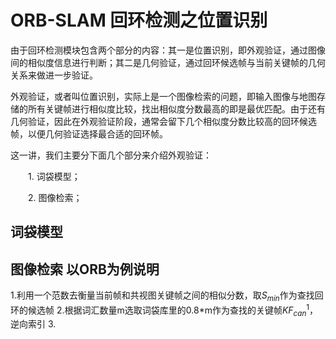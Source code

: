 # ORB-SLAM 回环检测之位置识别

由于回环检测模块包含两个部分的内容：其一是位置识别，即外观验证，通过图像间的相似度信息进行判断；其二是几何验证，通过回环候选帧与当前关键帧的几何关系来做进一步验证。

外观验证，或者叫位置识别，实际上是一个图像检索的问题，即输入图像与地图存储的所有关键帧进行相似度比较，找出相似度分数最高的即是最优匹配。由于还有几何验证，因此在外观验证阶段，通常会留下几个相似度分数比较高的回环候选帧，以便几何验证选择最合适的回环帧。

这一讲，我们主要分下面几个部分来介绍外观验证：

　　1. 词袋模型；

　　2. 图像检索； 

##  词袋模型

##  图像检索 以ORB为例说明

1.利用一个范数去衡量当前帧和共视图关键帧之间的相似分数，取$S_{min}$作为查找回环的候选帧
2.根据词汇数量m选取词袋库里的0.8*m作为查找的关键帧$KF_{can}^{1}$，逆向索引
3.
